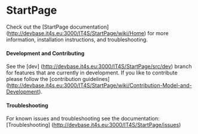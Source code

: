 # StartPage
Check out the [StartPage documentation] (http://devbase.it4s.eu:3000/IT4S/StartPage/wiki/Home) for more information, installation instructions, and troubleshooting.

#### Development and Contributing
See the [dev] (http://devbase.it4s.eu:3000/IT4S/StartPage/src/dev) branch for features that are currently in development.
If you like to contribute please follow the [contribution guidelines] (http://devbase.it4s.eu:3000/IT4S/StartPage/wiki/Contribution-Model-and-Development).


#### Troubleshooting
For known issues and troubleshooting see the documentation: [Troubleshooting] (http://devbase.it4s.eu:3000/IT4S/StartPage/issues)



